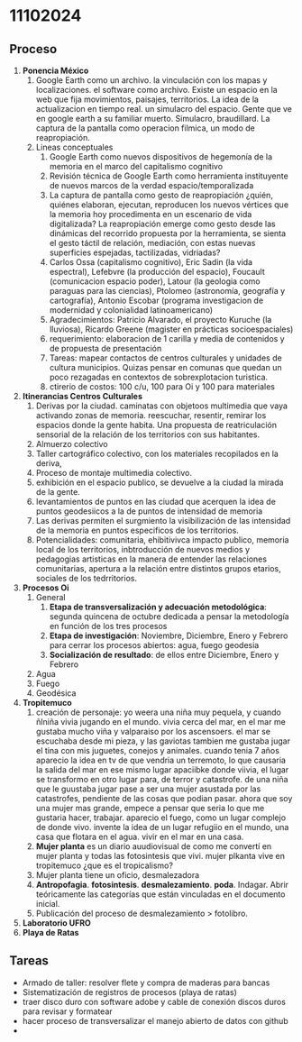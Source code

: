 # 11102024

## Proceso

1. **Ponencia México** 
    1. Google Earth como un archivo. la vinculación con los mapas y localizaciones. el software como archivo. Existe un espacio en la web que fija movimientos, paisajes, territorios. La idea de la actualizacion en tiempo real. un simulacro del espacio. Gente que ve en google earth a su familiar muerto. Simulacro, braudillard. La captura de la pantalla como operacion filmica, un modo de reapropiación. 
    2. Lineas conceptuales
        1. Google Earth como nuevos dispositivos de hegemonía de la memoria en el marco del capitalismo cognitivo
        2. Revisión técnica de Google Earth como herramienta instituyente de nuevos marcos de la verdad espacio/temporalizada
        3. La captura de pantalla como gesto de reapropiación ¿quién, quiénes elaboran, ejecutan, reproducen los nuevos vértices que la memoria hoy procedimenta en un escenario de vida digitalizada? La reapropiación emerge como gesto desde las dinámicas del recorrido propuesta por la herramienta, se sienta el gesto táctil de relación, mediación, con estas nuevas superficies espejadas, tactilizadas, vidriadas?
        4. Carlos Ossa (capitalismo cognitivo), Eric Sadin (la vida espectral), Lefebvre (la producción del espacio), Foucault (comunicacion espacio poder), Latour (la geologia como paraguas para las ciencias), Ptolomeo (astronomía, geografía y cartografía), Antonio Escobar (programa investigacion de modernidad y colonialidad latinoamericano)
        5. Agradecimientos: Patricio Alvarado, el proyecto Kuruche (la lluviosa), Ricardo Greene (magister en prácticas socioespaciales)
        6. requerimiento: elaboracion de 1 carilla y media de contenidos y de propuesta de presentación
        7. Tareas: mapear contactos de centros culturales y unidades de cultura municipios. Quizas pensar en comunas que quedan un poco rezagadas en contextos de sobrexplotacion turistica.
        8. ctirerio de costos: 100 c/u, 100 para Oi y 100 para materiales
2. **Itinerancias Centros Culturales**
    1.  Derivas por la ciudad. caminatas con objetoos multimedia que vaya activando zonas de memoria. reescuchar, resentir, remirar los espacios donde la gente habita. Una propuesta de reatriculación sensorial de la relación de los territorios con sus habitantes. 
    2. Almuerzo colectivo
    3. Taller cartográfico colectivo, con los materiales recopilados en la deriva, 
    4. Proceso de montaje multimedia colectivo.
    5. exhibición en el espacio publico, se devuelve a la ciudad la mirada de la gente.
    6. levantamientos de puntos en las ciudad que acerquen la idea de puntos geodesiicos a la de puntos de intensidad de memoria
    7. Las derivas permiten el surgmiento la visibilización de las intensidad de la memoria en puntos especificos de los territorios.
    8. Potencialidades: comunitaria, ehibitivivca impacto publico, memoria local de los territorios, inbtroducción de nuevos medios y pedagogias artisticas en la manera de entender las relaciones comunitarias, apertura a la relación entre distintos grupos etarios, sociales de los tedrritorios.
3. **Procesos Oi**
    1. General
        1. **Etapa de transversalización y adecuación metodológica**: segunda quincena de octubre dedicada a pensar la metodología en función de los tres procesos
        2. **Etapa de investigación**: Noviembre, Diciembre, Enero y Febrero para cerrar los procesos abiertos: agua, fuego geodesia 
        5. **Socialización de resultado**: de ellos entre Diciembre, Enero y Febrero
    2. Agua
    3. Fuego
    4. Geodésica 
4. **Tropitemuco**
    1. creación de personaje: yo weera una niña muy pequela, y cuando ñlniña vivia jugando en el mundo. vivia cerca del mar, en el mar me gustaba mucho viña y valparaiso por los ascensoers. el mar se escuchaba desde mi pieza, y las gaviotas tambien me gustaba jugar el tina con mis juguetes, conejos y animales. cuando tenia 7 años aparecio la idea en tv de que vendria un terremoto, lo que causaria la salida del mar en ese mismo lugar apaciibke donde viivia, el lugar se transformo en otro lugar para, de terror y catastrofe. de una niña que le guustaba jugar pase a ser una mujer asustada por las catastrofes, pendiente de las cosas que podian pasar. ahora que soy una mujer mas grande, empece a pensar que seria lo que me gustaria hacer, trabajar. aparecio el fuego, como un lugar complejo de donde vivo. invente la idea de un lugar refugiio en el mundo, una casa que flotara en  el agua. vivir en el mar en una casa.
    2. **Mujer planta** es un diario auudiovisual de como me convertí en mujer planta y todas las fotosintesis que vivi. mujer plkanta vive en tropitemuco ¿que es el tropicalismo?
    3. Mujer planta tiene un oficio, desmalezadora
    4. **Antropofagia**. **fotosintesis**. **desmalezamiento**. **poda**.  Indagar. Abrir teóricamente las categorías que están vinculadas en el documento inicial. 
    5. Publicación del proceso de desmalezamiento > fotolibro.   
5. **Laboratorio UFRO**
6. **Playa de Ratas**

## Tareas
- Armado de taller: resolver flete y compra de maderas para bancas
- Sistematización de registros de procesos (playa de ratas)
- traer disco duro con software adobe y cable de conexión discos duros para revisar y formatear
- hacer proceso de transversalizar el manejo abierto de datos con github
- 





